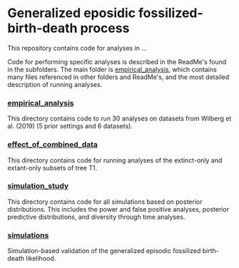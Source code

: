 # Generalized eposidic fossilized-birth-death process

This repository contains code for analyses in ...

Code for performing specific analyses is described in the ReadMe's found in the subfolders.
The main folder is [empirical_analysis](empirical_analysis), which contains many files referenced in other folders and ReadMe's, and the most detailed description of running analyses.

### [empirical_analysis](empirical_analysis)
This directory contains code to run 30 analyses on datasets from Wilberg et al. (2019) (5 prior settings and 6 datasets).

### [effect_of_combined_data](effect_of_combined_data)
This directory contains code for running analyses of the extinct-only and extant-only subsets of tree T1.

### [simulation_study](simulation_study)
This directory contains code for all simulations based on posterior distributions.
This includes the power and false positive analyses, posterior predictive distributions, and diversity through time analyses.


### [simulations](simulations)
Simulation-based validation of the generalized episodic fossilized birth-death likelihood.

